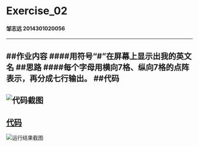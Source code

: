 # Exercise_02
#### 邹志远 2014301020056
---
##作业内容
####用符号“#”在屏幕上显示出我的英文名
##思路
####每个字母用横向7格、纵向7格的点阵表示，再分成七行输出。
##代码
---
![代码截图](https://github.com/whobuki/computational_physics_N2014301020056/blob/master/code_image.png)
---
[代码](https://github.com/whobuki/computational_physics_N2014301020056/blob/master/exercise_02.py)
---
![运行结果截图](https://github.com/whobuki/computational_physics_N2014301020056/blob/master/result.png)
